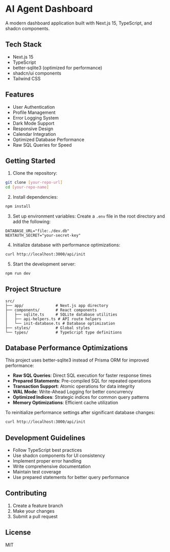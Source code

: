 # AI Agent Dashboard

A modern dashboard application built with Next.js 15, TypeScript, and shadcn components.

## Tech Stack

- Next.js 15
- TypeScript
- better-sqlite3 (optimized for performance)
- shadcn/ui components
- Tailwind CSS

## Features

- User Authentication
- Profile Management
- Error Logging System
- Dark Mode Support
- Responsive Design
- Calendar Integration
- Optimized Database Performance
- Raw SQL Queries for Speed

## Getting Started

1. Clone the repository:
```bash
git clone [your-repo-url]
cd [your-repo-name]
```

2. Install dependencies:
```bash
npm install
```

3. Set up environment variables:
Create a `.env` file in the root directory and add the following:
```env
DATABASE_URL="file:./dev.db"
NEXTAUTH_SECRET="your-secret-key"
```

4. Initialize database with performance optimizations:
```bash
curl http://localhost:3000/api/init
```

5. Start the development server:
```bash
npm run dev
```

## Project Structure

```
src/
├── app/              # Next.js app directory
├── components/       # React components
│   ├── sqlite.ts     # SQLite database utilities
│   ├── api-helpers.ts # API route helpers
│   └── init-database.ts # Database optimization
├── styles/           # Global styles
└── types/            # TypeScript type definitions
```

## Database Performance Optimizations

This project uses better-sqlite3 instead of Prisma ORM for improved performance:

- **Raw SQL Queries**: Direct SQL execution for faster response times
- **Prepared Statements**: Pre-compiled SQL for repeated operations
- **Transaction Support**: Atomic operations for data integrity
- **WAL Mode**: Write-Ahead Logging for better concurrency
- **Optimized Indices**: Strategic indices for common query patterns
- **Memory Optimizations**: Efficient cache utilization

To reinitialize performance settings after significant database changes:

```bash
curl http://localhost:3000/api/init
```

## Development Guidelines

- Follow TypeScript best practices
- Use shadcn components for UI consistency
- Implement proper error handling
- Write comprehensive documentation
- Maintain test coverage
- Use prepared statements for better query performance

## Contributing

1. Create a feature branch
2. Make your changes
3. Submit a pull request

## License

MIT
